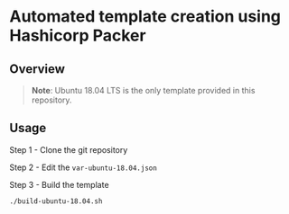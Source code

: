 # Automated template creation using Hashicorp Packer

## Overview

> **Note**: Ubuntu 18.04 LTS is the only template provided in this repository.

## Usage

Step 1 - Clone the git repository

Step 2 - Edit the `var-ubuntu-18.04.json`

Step 3 - Build the template

`./build-ubuntu-18.04.sh`
